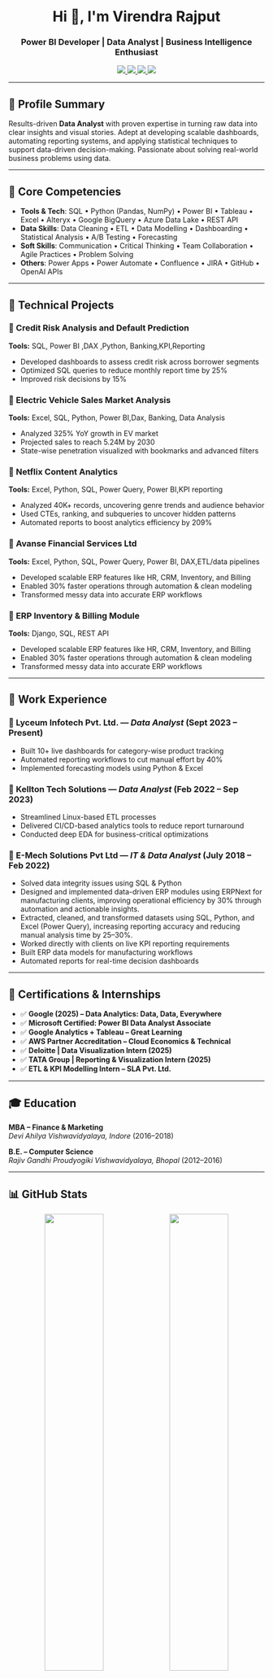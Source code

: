 <h1 align="center">Hi 👋, I'm Virendra Rajput</h1>
<h3 align="center">Power BI Developer | Data Analyst | Business Intelligence Enthusiast</h3>

<p align="center">
  <a href="https://www.linkedin.com/in/virendrarajput" target="_blank">
    <img src="https://img.shields.io/badge/LinkedIn-0077B5?logo=linkedin&style=for-the-badge&logoColor=white" />
  </a>
  <a href="mailto:virendrarajput041@gmail.com" target="_blank">
    <img src="https://img.shields.io/badge/Gmail-D14836?logo=gmail&style=for-the-badge&logoColor=white" />
  </a>
  <a href="https://www.datascienceportfol.io/virendrarajput041" target="_blank">
    <img src="https://img.shields.io/badge/Portfolio-000000?logo=google-chrome&style=for-the-badge&logoColor=white" />
  </a>
  <a href="https://github.com/VirendraRajput2" target="_blank">
    <img src="https://img.shields.io/badge/GitHub-181717?logo=github&style=for-the-badge&logoColor=white" />
  </a>
</p>

---

## 🚀 Profile Summary

Results-driven **Data Analyst** with proven expertise in turning raw data into clear insights and visual stories. Adept at developing scalable dashboards, automating reporting systems, and applying statistical techniques to support data-driven decision-making. Passionate about solving real-world business problems using data.

---

## 🧠 Core Competencies

- **Tools & Tech**: SQL • Python (Pandas, NumPy) • Power BI • Tableau • Excel • Alteryx • Google BigQuery • Azure Data Lake • REST API  
- **Data Skills**: Data Cleaning • ETL • Data Modelling • Dashboarding • Statistical Analysis • A/B Testing • Forecasting  
- **Soft Skills**: Communication • Critical Thinking • Team Collaboration • Agile Practices • Problem Solving  
- **Others**: Power Apps • Power Automate • Confluence • JIRA • GitHub • OpenAI APIs  

---

## 🔧 Technical Projects

### 📌 Credit Risk Analysis and Default Prediction  
**Tools:** SQL, Power BI ,DAX ,Python, Banking,KPI,Reporting 
- Developed dashboards to assess credit risk across borrower segments  
- Optimized SQL queries to reduce monthly report time by 25%  
- Improved risk decisions by 15%

### 📌 Electric Vehicle Sales Market Analysis  
**Tools:** Excel, SQL, Python, Power BI,Dax, Banking, Data Analysis
- Analyzed 325% YoY growth in EV market  
- Projected sales to reach 5.24M by 2030  
- State-wise penetration visualized with bookmarks and advanced filters

### 📌 Netflix Content Analytics  
**Tools:** Excel, Python, SQL, Power Query, Power BI,KPI reporting 
- Analyzed 40K+ records, uncovering genre trends and audience behavior  
- Used CTEs, ranking, and subqueries to uncover hidden patterns  
- Automated reports to boost analytics efficiency by 209%

### 📌 Avanse Financial Services Ltd  
**Tools:** Excel, Python, SQL, Power Query, Power BI, DAX,ETL/data pipelines  
- Developed scalable ERP features like HR, CRM, Inventory, and Billing  
- Enabled 30% faster operations through automation & clean modeling  
- Transformed messy data into accurate ERP workflows

### 📌 ERP Inventory & Billing Module  
**Tools:** Django, SQL, REST API  
- Developed scalable ERP features like HR, CRM, Inventory, and Billing  
- Enabled 30% faster operations through automation & clean modeling  
- Transformed messy data into accurate ERP workflows

---

## 💼 Work Experience

### 🔹 Lyceum Infotech Pvt. Ltd. — *Data Analyst* (Sept 2023 – Present)  
- Built 10+ live dashboards for category-wise product tracking  
- Automated reporting workflows to cut manual effort by 40%  
- Implemented forecasting models using Python & Excel  

### 🔹 Kellton Tech Solutions — *Data Analyst* (Feb 2022 – Sep 2023)  
- Streamlined Linux-based ETL processes  
- Delivered CI/CD-based analytics tools to reduce report turnaround  
- Conducted deep EDA for business-critical optimizations

 ### 🔹 E-Mech Solutions Pvt Ltd — *IT & Data Analyst* (July 2018 – Feb 2022)  
- Solved data integrity issues using SQL & Python
- Designed and implemented data-driven ERP modules using ERPNext for manufacturing clients, improving operational efficiency by 30% through automation and actionable insights.
- Extracted, cleaned, and transformed datasets using SQL, Python, and Excel (Power Query), increasing reporting accuracy and reducing manual analysis time by 25–30%.
- Worked directly with clients on live KPI reporting requirements
- Built ERP data models for manufacturing workflows
- Automated reports for real-time decision dashboards  

---

## 📜 Certifications & Internships

- ✅ **Google (2025) – Data Analytics: Data, Data, Everywhere**
- ✅ **Microsoft Certified: Power BI Data Analyst Associate**  
- ✅ **Google Analytics + Tableau – Great Learning**  
- ✅ **AWS Partner Accreditation – Cloud Economics & Technical**  
- ✅ **Deloitte | Data Visualization Intern (2025)**  
- ✅ **TATA Group | Reporting & Visualization Intern (2025)**  
- ✅ **ETL & KPI Modelling Intern – SLA Pvt. Ltd.**

---

## 🎓 Education

**MBA – Finance & Marketing**  
_Devi Ahilya Vishwavidyalaya, Indore_ (2016–2018)

**B.E. – Computer Science**  
_Rajiv Gandhi Proudyogiki Vishwavidyalaya, Bhopal_ (2012–2016)

---

## 📊 GitHub Stats

<p align="center">
  <img src="https://github-readme-stats.vercel.app/api?username=yourgithubusername&show_icons=true&theme=radical" width="48%" />
  <img src="https://github-readme-streak-stats.herokuapp.com/?user=yourgithubusername&theme=radical" width="48%" />
</p>

---

## 🤝 Let's Collaborate!

I’m always open to **collaborations**, **freelance work**, and **networking opportunities**.  
Feel free to connect if you're looking for a dedicated analyst who can blend **storytelling with data** to drive business value.

📧 **virendrarajput041@gmail.com**  
📍 **Noida, India**

---

> *“Numbers have an untold story — I turn them into insights.”*

